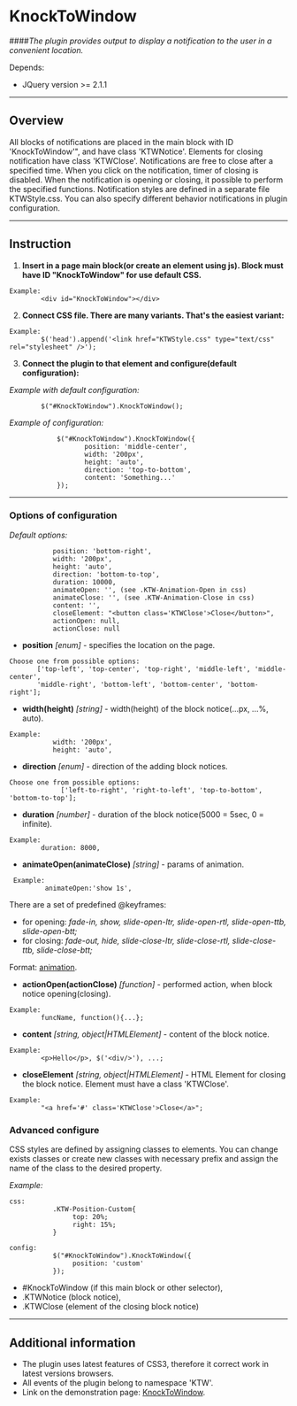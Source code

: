 # KnockToWindow
    
####_The plugin provides output to display a notification to the user in a convenient location._

Depends:
* JQuery version >= 2.1.1

***

## Overview

All blocks of notifications are placed in the main block with ID 'KnockToWindow'",
and have class 'KTWNotice'. Elements for closing notification have class 'KTWClose'.
Notifications are free to close after a specified time. When you click on the notification,
timer of closing is disabled. When the notification is opening or closing,
it possible to perform the specified functions.
Notification styles are defined in a separate file KTWStyle.css. You can also specify
different behavior notifications in plugin configuration. 

***

## Instruction

1. **Insert in a page main block(or create an element using js). Block must have ID "KnockToWindow" for use default CSS.**

 ```
 Example:
         <div id="KnockToWindow"></div>
 ```
    
2. **Connect CSS file. There are many variants. That's the easiest variant:**

 ```
 Example:
         $('head').append('<link href="KTWStyle.css" type="text/css" rel="stylesheet" />');
 ```

3. **Connect the plugin to that element and configure(default configuration):**
        
 _Example with default configuration:_
 
 ```
         $("#KnockToWindow").KnockToWindow();
 ```

 _Example of configuration:_
 ```
             $("#KnockToWindow").KnockToWindow({
                    position: 'middle-center',
                    width: '200px',
                    height: 'auto',
                    direction: 'top-to-bottom',
                    content: 'Something...'
             });
 ```
               
***

### **Options of configuration**

 _Default options:_
 ```
            position: 'bottom-right',
            width: '200px',
            height: 'auto',
            direction: 'bottom-to-top',
            duration: 10000,
            animateOpen: '', (see .KTW-Animation-Open in css)
            animateClose: '', (see .KTW-Animation-Close in css)
            content: '',
            closeElement: "<button class='KTWClose'>Close</button>",
            actionOpen: null,
            actionClose: null
 ```

 * **position** _[enum]_ - specifies the location on the page.

 ```
 Choose one from possible options:
        ['top-left', 'top-center', 'top-right', 'middle-left', 'middle-center',
        'middle-right', 'bottom-left', 'bottom-center', 'bottom-right'];
 ```

 * **width(height)** _[string]_ - width(height) of the block notice(...px, ...%, auto).
 ```
 Example:
            width: '200px',
            height: 'auto',
 ```

 * **direction** _[enum]_ - direction of the adding block notices.
 ```
 Choose one from possible options:
              ['left-to-right', 'right-to-left', 'top-to-bottom', 'bottom-to-top'];
 ```

 * **duration** _[number]_ - duration of the block notice(5000 = 5sec, 0 = infinite).
 ```
 Example:
         duration: 8000,
 ```
 
 * **animateOpen(animateClose)** _[string]_ - params of animation.
 ```
  Example:
          animateOpen:'show 1s',
 ```
 
 There are a set of predefined @keyframes:
  * for opening: _fade-in, show, slide-open-ltr, slide-open-rtl, slide-open-ttb, slide-open-btt;_
  * for closing: _fade-out, hide, slide-close-ltr, slide-close-rtl, slide-close-ttb, slide-close-btt;_
  
  Format: [animation](http://www.w3schools.com/cssref/css3_pr_animation.asp).

   
 * **actionOpen(actionClose)** _[function]_ - performed action, when block
 notice opening(closing).
 ```
 Example:
         funcName, function(){...};
 ```

 * **content** _[string, object|HTMLElement]_ - content of the block notice.
 ```
 Example:
         <p>Hello</p>, $('<div/>'), ...; 
 ```

 * **closeElement** _[string, object|HTMLElement]_ - HTML Element for closing the block notice.
 Element must have a class 'KTWClose'.
 ```
 Example:
         "<a href='#' class='KTWClose'>Close</a>";
 ```

### **Advanced configure**

CSS styles are defined by assigning classes to elements. 
You can change exists classes or create new classes with necessary prefix and 
assign the name of the class to the desired property.
 

         
  _Example:_
 
  ```
  css:
             .KTW-Position-Custom{
                  top: 20%;
                  right: 15%;
             } 
              
  config:
             $("#KnockToWindow").KnockToWindow({
                  position: 'custom'
             });
  ```
  
  * \#KnockToWindow (if this main block or other selector),
  * .KTWNotice (block notice),
  * .KTWClose (element of the closing block notice)

***

## Additional information 

* The plugin uses latest features of CSS3, therefore it correct work in latest versions browsers.
* All events of the plugin belong to namespace 'KTW'.
* Link on the demonstration page: [KnockToWindow](http://chtoto.besaba.com).